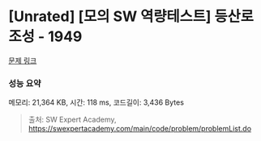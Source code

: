 # [Unrated] [모의 SW 역량테스트] 등산로 조성 - 1949 

[문제 링크](https://swexpertacademy.com/main/code/problem/problemDetail.do?contestProbId=AV5PoOKKAPIDFAUq) 

### 성능 요약

메모리: 21,364 KB, 시간: 118 ms, 코드길이: 3,436 Bytes



> 출처: SW Expert Academy, https://swexpertacademy.com/main/code/problem/problemList.do